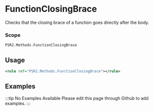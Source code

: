 # FunctionClosingBrace

Checks that the closing brace of a function goes directly after the body.

### Scope

`PSR2.Methods.FunctionClosingBrace`

## Usage

```xml
<rule ref="PSR2.Methods.FunctionClosingBrace"></rule>
```

## Examples

:::tip No Examples Available
Please edit this page through Github to add examples.
:::